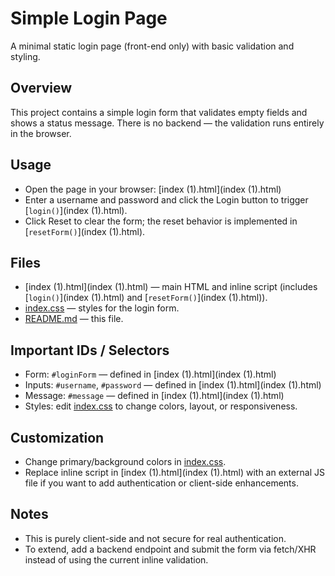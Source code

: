 # Simple Login Page

A minimal static login page (front-end only) with basic validation and styling.

## Overview
This project contains a simple login form that validates empty fields and shows a status message. There is no backend — the validation runs entirely in the browser.

## Usage
- Open the page in your browser: [index (1).html](index (1).html)
- Enter a username and password and click the Login button to trigger [`login()`](index (1).html).
- Click Reset to clear the form; the reset behavior is implemented in [`resetForm()`](index (1).html).

## Files
- [index (1).html](index (1).html) — main HTML and inline script (includes [`login()`](index (1).html) and [`resetForm()`](index (1).html)).
- [index.css](index.css) — styles for the login form.
- [README.md](README.md) — this file.

## Important IDs / Selectors
- Form: `#loginForm` — defined in [index (1).html](index (1).html)
- Inputs: `#username`, `#password` — defined in [index (1).html](index (1).html)
- Message: `#message` — defined in [index (1).html](index (1).html)
- Styles: edit [index.css](index.css) to change colors, layout, or responsiveness.

## Customization
- Change primary/background colors in [index.css](index.css).
- Replace inline script in [index (1).html](index (1).html) with an external JS file if you want to add authentication or client-side enhancements.

## Notes
- This is purely client-side and not secure for real authentication.
- To extend, add a backend endpoint and submit the form via fetch/XHR instead of using the current inline validation.
